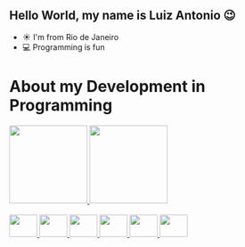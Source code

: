 ## Hello World, my name is Luiz Antonio 😉

- ☀ I'm from Rio de Janeiro
- 💻 Programming is fun

##

<h1>About my Development in Programming</h1>

<div>
<a href="https://github.com/LuizAntonio13">
<img height="140em" src="https://github-readme-stats.vercel.app/api/top-langs/?username=LuizAntonio13&layout=compact&langs_count=7&theme=github_dark"/>
<img height="140em" src="https://github-readme-stats.vercel.app/api?username=LuizAntonio13&show_icons=true&theme=github_dark&include_all_commits=true&count_private=true"/>
</div>
 
<div><br>
  <img height="40" width="50" src="https://cdn.jsdelivr.net/gh/devicons/devicon/icons/html5/html5-plain-wordmark.svg">
  <img height="40" width="50" src="https://cdn.jsdelivr.net/gh/devicons/devicon/icons/css3/css3-plain-wordmark.svg">
  <img height="40" width="50" src="https://cdn.jsdelivr.net/gh/devicons/devicon/icons/javascript/javascript-plain.svg">
  <img height="40" width="50" src="https://cdn.jsdelivr.net/gh/devicons/devicon/icons/python/python-original-wordmark.svg">
  <img height="40" width="50" src="https://cdn.jsdelivr.net/gh/devicons/devicon/icons/dart/dart-original.svg">
  <img height="40" width="50" src="https://cdn.jsdelivr.net/gh/devicons/devicon/icons/flutter/flutter-original.svg">
</div>
  
  ##
